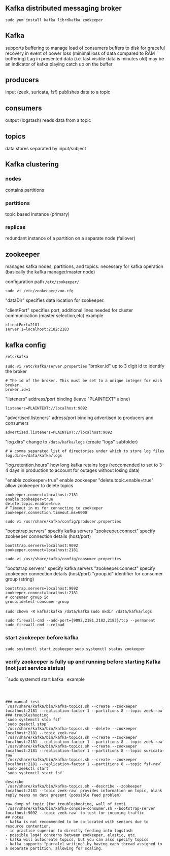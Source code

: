 ## Kafka distributed messaging broker
`sudo yum install kafka librdkafka zookeeper`

## Kafka
supports buffering to manage load of consumers
buffers to disk for graceful recovery in event of power loss (minimal loss of data compared to RAM buffering)
Lag in presented data (i.e. last visible data is minutes old) may be an indicator of kafka playing catch up on the buffer
## producers
input (zeek, suricata, fsf)
publishes data to a topic
## consumers
output (logstash)
reads data from a topic
## topics
data stores separated by input/subject


## Kafka clustering
### nodes
contains partitions
### partitions
topic based instance (primary)
### replicas
redundant instance of a partition on a separate node (failover)

## zookeeper
manages kafka nodes, partitions, and topics.  necessary for kafka operation (basically the kafka manager/master node)

configuration path
`/etc/zookeeper/`

`sudo vi /etc/zookeeper/zoo.cfg`

"dataDir" specifies data location for zookeeper.

"clientPort" specifies port, additional lines needed for cluster communication (master selection,etc)
example
```
clientPort=2181
server.1=localhost:2182:2183
```


## kafka config

`/etc/kafka`

`sudo vi /etc/kafka/server.properties`
"broker.id" up to 3 digit id to identify the broker
```
# The id of the broker. This must be set to a unique integer for each broker.
broker.id=1
```

"listeners" address/port binding (leave "PLAINTEXT" alone)
```
listeners=PLAINTEXT://localhost:9092
```

"advertised.listeners" adress/port binding advertised to producers and consumers
```
advertised.listeners=PLAINTEXT://localhost:9092
```

"log.dirs" change to `/data/kafka/logs` (create "logs" subfolder)
```
# A comma separated list of directories under which to store log files
log.dirs=/data/kafka/logs
```

"log.retention.hours" how long kafka retains logs (reccomended to set to 3-4 days in production to account for outages without losing data)

"enable.zookeeper=true" enable zookeeper
"delete.topic.enable=true" allow zookeeper to delete topics
```
zookeeper.connect=localhost:2181
enable.zookeeper=true
delete.topic.enable=true
# Timeout in ms for connecting to zookeeper
zookeeper.connection.timeout.ms=6000
```


`sudo vi /usr/share/kafka/config/producer.properties`

"bootstrap.servers" specify kafka servers
"zookeeper.connect" specify zookeeper connection details (host/port)
```
bootstrap.servers=localhost:9092
zookeeper.connect=localhost:2181
```

`sudo vi /usr/share/kafka/config/consumer.properties`

"bootstrap.servers" specify kafka servers
"zookeeper.connect" specify zookeeper connection details (host/port)
"group.id" identifier for consumer group (string)

```
bootstrap.servers=localhost:9092
zookeeper.connect=localhost:2181
# consumer group id
group.id=test-consumer-group
```

`sudo chown -R kafka:kafka /data/kafka`
`sudo mkdir /data/kafka/logs`


`sudo firewall-cmd --add-port={9092,2181,2182,2183}/tcp --permanent`
`sudo firewall-cmd --reload`

### start zookeeper before kafka

`sudo systemctl start zookeeper`
`sudo systemctl status zookeeper`

### verify zookeeper is fully up and running before starting Kafka (not just service status)

``sudo systemctl start kafka`
`
example
```



### manual test
`/usr/share/kafka/bin/kafka-topics.sh --create --zookeeper localhost:2181 --replication-factor 1 --partitions 8 --topic zeek-raw`
### troubleshooting
`sudo systemctl stop fsf`
`sudo zeekctl stop`
`/usr/share/kafka/bin/kafka-topics.sh --delete --zookeeper localhost:2181 --topic zeek-raw`
`/usr/share/kafka/bin/kafka-topics.sh --create --zookeeper localhost:2181 --replication-factor 1 --partitions 8 --topic zeek-raw`
`/usr/share/kafka/bin/kafka-topics.sh --create --zookeeper localhost:2181 --replication-factor 1 --partitions 8 --topic suricata-raw`
`/usr/share/kafka/bin/kafka-topics.sh --create --zookeeper localhost:2181 --replication-factor 1 --partitions 8 --topic fsf-raw`
`sudo zeekctl start`
`sudo systemctl start fsf`

describe
`/usr/share/kafka/bin/kafka-topics.sh --describe --zookeeper localhost:2181 --topic zeek-raw` provides information on topic, blank reply means no data present (possible feed problem)

raw dump of topic (for troubleshooting, wall of text)
`/usr/share/kafka/bin/kafka-console-consumer.sh --bootstrap-server localhost:9092 --topic zeek-raw` to test for incoming traffic
## notes
- kafka is not recommended to be co-located with sensors due to resource contention.
- in practice superior to directly feeding into logstash
- possible log4j concerns between zookeeper, elastic, etc.
- kafka will autocreate topics, but you can also specify topics
- kafka supports "parralel writing" by having each thread assigned to a separate partition, allowing for scaling.
